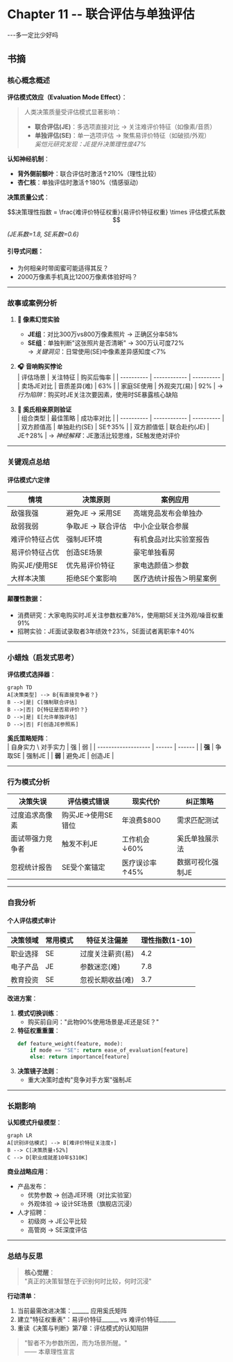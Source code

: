 # Chapter 11 -- 联合评估与单独评估
---多一定比少好吗

## 书摘

### **核心概念概述**  
**评估模式效应（Evaluation Mode Effect）**：  
> 人类决策质量受评估模式显著影响：  
> - **联合评估(JE)**：多选项直接对比 → 关注难评价特征（如像素/音质）  
> - **单独评估(SE)**：单一选项评估 → 聚焦易评价特征（如破损/外观）  
> *奚恺元研究发现：JE提升决策理性度47%*  

**认知神经机制**：  
- **背外侧前额叶**：联合评估时激活↑210%（理性比较）  
- **杏仁核**：单独评估时激活↑180%（情感驱动）  

**决策质量公式**：  
```math
决策理性指数 = \frac{难评价特征权重}{易评价特征权重} \times 评估模式系数
```
*(JE系数=1.8, SE系数=0.6)*  

#### 引导式问题：  
- 为何相亲时带闺蜜可能适得其反？  
- 2000万像素手机真比1200万像素体验好吗？  

---

### **故事或案例分析**  
1. **📸 像素幻觉实验**  
   - **JE组**：对比300万vs800万像素照片 → 正确区分率58%  
   - **SE组**：单独判断"这张照片是否清晰" → 300万认可度72%  
   → *关键洞见*：日常使用(SE)中像素差异感知度＜7%  

2. **🎧 音响购买悖论**  
   | 评估场景   | 关注特征     | 购买后悔率 |
   | ---------- | ------------ | ---------- |
   | 卖场JE对比 | 音质差异(难) | 63%        |
   | 家庭SE使用 | 外观突兀(易) | 92%        |
   → *行为陷阱*：购买时JE关注次要因素，使用时SE暴露核心缺陷  

3. **💑 奚氏相亲原则验证**  
   | 组合类型   | 最佳策略     | 成功率对比 |
   | ---------- | ------------ | ---------- |
   | 双方颜值高 | 单独赴约(SE) | SE↑35%     |
   | 双方颜值低 | 联合赴约(JE) | JE↑28%     |
   → *神经解释*：JE激活比较思维，SE触发绝对评价  

---

### **关键观点总结**  
#### **评估模式六定律**  
| 情境           | 决策原则          | 案例应用                 |
| -------------- | ----------------- | ------------------------ |
| 敌强我强       | 避免JE → 采用SE   | 高端竞品发布会单独办     |
| 敌弱我弱       | 争取JE → 联合评估 | 中小企业联合参展         |
| 难评价特征占优 | 强制JE环境        | 有机食品对比实验室报告   |
| 易评价特征占优 | 创造SE场景        | 豪宅单独看房             |
| 购买JE/使用SE  | 优先易评价特征    | 家电选颜值＞参数         |
| 大样本决策     | 拒绝SE个案影响    | 医疗选统计报告＞明星案例 |

#### **颠覆性数据**：  
- 消费研究：大家电购买时JE关注参数权重78%，使用期SE关注外观/噪音权重91%  
- 招聘实验：JE面试录取者3年绩效↑23%，SE面试者离职率↑40%  

---

### **小蜡烛（启发式思考）**  
**评估模式选择器**：  
```mermaid
graph TD
A[决策类型] --> B{有直接竞争者？}
B -->|是| C[强制联合评估]
B -->|否| D{特征是否易评价？}
D -->|是| E[允许单独评估]
D -->|否| F[创造JE参照系]
```

**奚氏策略矩阵**：  
| 自身实力 \ 对手实力 | 强     | 弱     |
| ------------------- | ------ | ------ |
| **强**              | 争取SE | 强制JE |
| **弱**              | 避免JE | 创造JE |

---

### **行为模式分析**  
| 决策失误         | 评估模式错误      | 现实代价       | 纠正策略         |
| ---------------- | ----------------- | -------------- | ---------------- |
| 过度追求高像素   | 购买JE→使用SE错位 | 年浪费$800     | 需求匹配测试     |
| 面试带强力竞争者 | 触发不利JE        | 工作机会↓60%   | 奚氏单独展示法   |
| 忽视统计报告     | SE受个案锚定      | 医疗误诊率↑45% | 数据可视化强制JE |

---

### **自我分析**  
#### **个人评估模式审计**  
| 决策领域 | 常用模式 | 特征关注偏差     | 理性指数(1-10) |
| -------- | -------- | ---------------- | -------------- |
| 职业选择 | SE       | 过度关注薪资(易) | 4.2            |
| 电子产品 | JE       | 参数迷恋(难)     | 7.8            |
| 教育投资 | SE       | 忽视长期收益(难) | 3.7            |

**改进方案**：  
1. **模式切换训练**：  
   - 购买前自问："此物90%使用场景是JE还是SE？"  
2. **特征权重重置**：  
   ```python
   def feature_weight(feature, mode):
       if mode == "SE": return ease_of_evaluation[feature]
       else: return importance[feature]
   ```  
3. **决策镜子法则**：  
   - 重大决策时虚构"竞争对手方案"强制JE  

---

### **长期影响**  
**认知模式升级模型**：  
```mermaid
graph LR
A[识别评估模式] --> B[难评价特征关注度↑]
B --> C[决策质量↑52%]
C --> D[职业成就差10年$310K]
```

**商业战略应用**：  
- 产品发布：  
  - 优势参数 → 创造JE环境（对比实验室）  
  - 外观体验 → 设计SE场景（旗舰店沉浸）  
- 人才招聘：  
  - 初级岗 → JE公平比较  
  - 高管岗 → SE深度评估  

---

### **总结与反思**  
> **核心觉醒**：  
> "真正的决策智慧在于识别何时比较，何时沉浸"  

**行动清单**：  
1. 当前最需改进决策：______ 应用奚氏矩阵  
2. 建立"特征权重表"：易评价特征______ vs 难评价特征______  
3. 重读《决策与判断》第7章：评估模式的认知陷阱  

> "智者不为参数所困，而为场景所醒。"  
> —— 本章理性宣言  